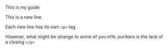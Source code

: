 This is my guide

This is a new line

Each new line has its own `<p>` tag

However, what might be strange to some of you `HTML` _puritans_ is the lack of a closing `</p>`
